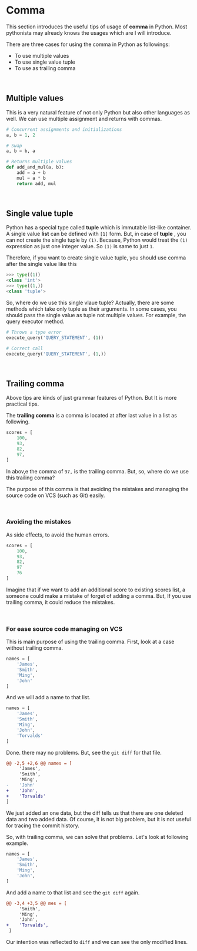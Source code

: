 # Comma

This section introduces the useful tips of usage of **comma** in Python. Most pythonista may already knows the usages which are I will introduce.

There are three cases for using the comma in Python as followings:

* To use multiple values
* To use single value tuple
* To use as trailing comma

<br>

## Multiple values

This is a very natural feature of not only Python but also other languages as well. We can use multiple assignment and returns with commas.

```python
# Concurrent assignments and initializations
a, b = 1, 2

# Swap
a, b = b, a

# Returns multiple values
def add_and_mul(a, b):
    add = a + b
    mul = a * b
    return add, mul
```

<br>

## Single value tuple

Python has a special type called **tuple** which is immutable list-like container. A single value **list** can be defined with `[1]` form. But, in case of **tuple** , you can not create the single tuple by `(1)`. Because, Python would treat the `(1)` expression as just one integer value. So `(1)` is same to just  `1`.

Therefore, if you want to create single value tuple, you should use comma after the single value like this

```python
>>> type((1))
<class 'int'>
>>> type((1,))
<class 'tuple'>
```

So, where do we use this single vlaue tuple? Actually, there are some methods which take only tuple as their arguments. In some cases, you should pass the single value as tuple not multiple values. For example, the query executor method.

```python
# Throws a type error
execute_query('QUERY_STATEMENT', (1))

# Correct call
execute_query('QUERY_STATEMENT', (1,))
```

<br>

## Trailing comma

Above tips are kinds of just grammar features of Python. But It is more practical tips.

The **trailing comma** is a comma is located at after last value in a list as following.

```python
scores = [
    100,
    93,
    82,
    97,
]
```

In abov,e the comma of `97,` is the trailing comma. But, so, where do we use this trailing comma?

The purpose of this comma is that avoiding the mistakes and managing the source code on VCS (such as Git) easily.

<br>

### Avoiding the mistakes

As side effects, to avoid the human errors.

```python
scores = [
    100,
    93,
    82,
    97
    76
]
```

Imagine that if we want to add an additional score to existing scores list, a someone could make a mistake of forget of adding a comma. But, If you use trailing comma, it could reduce the mistakes. 

<br>

### For ease source code managing on VCS

This is main purpose of using the trailing comma. First, look at a case without trailing comma.

```python
names = [
    'James',
    'Smith',
    'Ming',
    'John'
]
```

And we will add a name to that list.

```python
names = [
    'James',
    'Smith',
    'Ming',
    'John',
    'Torvalds'
]
```

Done. there may no problems. But, see the `git diff` for that file.

```diff
@@ -2,5 +2,6 @@ names = [
     'James',
     'Smith',
     'Ming',
-    'John'
+    'John',
+    'Torvalds'
]
```

We just added an one data, but the diff tells us that there are one deleted data and two added data. Of course, it is not big problem, but it is not useful for tracing the commit history.

So, with trailing comma, we can solve that problems. Let's look at following example.

```python
names = [
    'James',
    'Smith',
    'Ming',
    'John',
]
```

And add a name to that list and see the `git diff` again.

```diff
@@ -3,4 +3,5 @@ mes = [
     'Smith',
     'Ming',
     'John',
+    'Torvalds',
 ]
```

Our intention was reflected to `diff` and we can see the only modified lines.